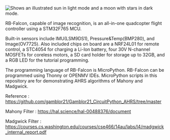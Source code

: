 <picture>
  <source media="(prefers-color-scheme: dark)" srcset="https://github.com/rbmakers/RB-Falcon-AHRS/assets/148856699/b1bcbce7-7023-4aa2-89dd-63e37c55d587">
  <source media="(prefers-color-scheme: light)" srcset="https://github.com/rbmakers/RB-Falcon-AHRS/assets/148856699/b1bcbce7-7023-4aa2-89dd-63e37c55d587">
  <img alt="Shows an illustrated sun in light mode and a moon with stars in dark mode." src="https://github.com/rbmakers/RB-Falcon-AHRS/assets/148856699/b1bcbce7-7023-4aa2-89dd-63e37c55d587">
</picture>

                                                         
                                                          
RB-Falcon, capable of image recognition, is an all-in-one quadcopter flight controller using a STM32F765 MCU. 

Built-in sensors include IMU(LSM9DS1), Pressure&Temp(BMP280), and Image(OV7725). Also included chips on board are a NRF24L01 for remote control, a STC4054 for charging a Li-Ion battery, four 30V N-channel MOSFETs for coreless motors, a SD card holder for storage up to 32GB, and a RGB LED for the tutorial programming.

The programming language of RB-Falcon is MicroPython. RB-Falcon can be programmed using Thonny or OPENMV IDEs. MicroPython scripts in this repository are for demonstrating AHRS algorithms of Mahony and Madgwick.

Reference : https://github.com/gamblor21/Gamblor21_CircuitPython_AHRS/tree/master

Mahony Filter : https://hal.science/hal-00488376/document

Madgwick Filter : https://courses.cs.washington.edu/courses/cse466/14au/labs/l4/madgwick_internal_report.pdf


